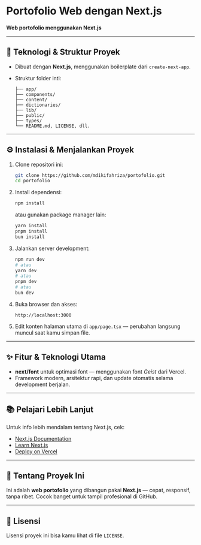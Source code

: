 # Portofolio Web dengan Next.js

**Web portofolio menggunakan Next.js**

---

## 🚀 Teknologi & Struktur Proyek

* Dibuat dengan **Next.js**, menggunakan boilerplate dari `create-next-app`.
* Struktur folder inti:

  ```
  ├── app/
  ├── components/
  ├── content/
  ├── dictionaries/
  ├── lib/
  ├── public/
  ├── types/
  └── README.md, LICENSE, dll.
  ```

---

## ⚙️ Instalasi & Menjalankan Proyek

1. Clone repositori ini:

   ```bash
   git clone https://github.com/mdikifahriza/portofolio.git
   cd portofolio
   ```

2. Install dependensi:

   ```bash
   npm install
   ```

   atau gunakan package manager lain:

   ```bash
   yarn install
   pnpm install
   bun install
   ```

3. Jalankan server development:

   ```bash
   npm run dev
   # atau
   yarn dev
   # atau
   pnpm dev
   # atau
   bun dev
   ```

4. Buka browser dan akses:

   ```
   http://localhost:3000
   ```

5. Edit konten halaman utama di `app/page.tsx` — perubahan langsung muncul saat kamu simpan file.

---

## ✨ Fitur & Teknologi Utama

* **next/font** untuk optimasi font — menggunakan font *Geist* dari Vercel.
* Framework modern, arsitektur rapi, dan update otomatis selama development berjalan.

---

## 📚 Pelajari Lebih Lanjut

Untuk info lebih mendalam tentang Next.js, cek:

* [Next.js Documentation](https://nextjs.org/docs)
* [Learn Next.js](https://nextjs.org/learn)
* [Deploy on Vercel](https://vercel.com)

---

## 📝 Tentang Proyek Ini

Ini adalah **web portofolio** yang dibangun pakai **Next.js** — cepat, responsif, tanpa ribet. Cocok banget untuk tampil profesional di GitHub.

---

## 📄 Lisensi

Lisensi proyek ini bisa kamu lihat di file `LICENSE`.
